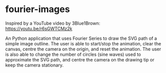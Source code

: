# fourier-images
Inspired by a YouTube video by 3Blue1Brown: https://youtu.be/r6sGWTCMz2k

An Python application that uses Fourier Series to draw the SVG path of a simple image outline. The user is able to start/stop the animation, clear the canvas, centre the camera on the origin, and reset the animation. The user is also able to change the number of circles (sine waves) used to approximate the SVG path, and centre the camera on the drawing tip or keep the camera stationary.
